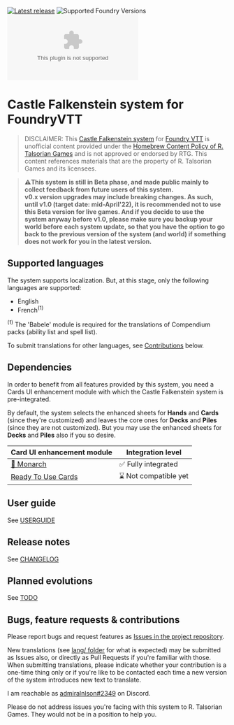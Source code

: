 [![Latest release](https://img.shields.io/github/v/release/admiralnlson/castle-falkenstein-fvtt?label=Latest%20release)](https://github.com/admiralnlson/castle-falkenstein-fvtt/releases/latest)
![Supported Foundry Versions](https://img.shields.io/endpoint?url=https://foundryshields.com/version?url=https://raw.githubusercontent.com/admiralnlson/castle-falkenstein-fvtt/master/system.json)
![downloads](https://img.shields.io/github/downloads/admiralnlson/castle-falkenstein-fvtt/latest/castle-falkenstein.zip?label=Downloads(latest%20release))

# Castle Falkenstein system for FoundryVTT
> DISCLAIMER: This [Castle Falkenstein system](https://rtalsoriangames.com/castle-falkenstien/) for [Foundry VTT](https://foundryvtt.com/) is unofficial content provided under the [Homebrew Content Policy of R. Talsorian Games](https://rtalsoriangames.com/homebrew-content-policy/) and is not approved or endorsed by RTG. This content references materials that are the property of R. Talsorian Games and its licensees.

> **⚠️This system is still in Beta phase, and made public mainly to collect feedback from future users of this system.\
v0.x version upgrades may include breaking changes. As such, until v1.0 (target date: mid-April'22), it is recommended not to use this Beta version for live games. And if you decide to use the system anyway before v1.0, please make sure you backup your world before each system update, so that you have the option to go back to the previous version of the system (and world) if something does not work for you in the latest version.**

## Supported languages
The system supports localization. But, at this stage, only the following languages are supported:
+ English
+ French<sup>(1)</sup>

<sup>(1)</sup> The 'Babele' module is required for the translations of Compendium packs (ability list and spell list).

To submit translations for other languages, see [Contributions](#contributions) below.

## Dependencies
In order to benefit from all features provided by this system, you need a Cards UI enhancement module with which the Castle Falkenstein system is pre-integrated.

By default, the system selects the enhanced sheets for **Hands** and **Cards** (since they're customized) and leaves the core ones for **Decks** and **Piles** (since they are not customized). But you may use the enhanced sheets for **Decks** and **Piles** also if you so desire.

| Card UI enhancement module                                               | Integration level       |
| ------------------------------------------------------------------------ | ----------------------- |
| [🦋 Monarch](https://foundryvtt.com/packages/monarch)                    | ✅ Fully integrated    |
| [Ready To Use Cards](https://foundryvtt.com/packages/ready-to-use-cards) | ⌛ Not compatible yet   |

## User guide
See [USERGUIDE](./doc/USERGUIDE.md)

## Release notes
See [CHANGELOG](./CHANGELOG.md)

## Planned evolutions
See [TODO](./TODO.md)

## <a id="contributions"></a>Bugs, feature requests & contributions
Please report bugs and request features as [Issues in the project repository](https://github.com/admiralnlson/castle-falkenstein-foundryvtt/issues).

New translations (see [lang/ folder](./lang/) for what is expected) may be submitted as Issues also, or directly as Pull Requests if you're familiar with those.
When submitting translations, please indicate whether your contribution is a one-time thing only or if you're like to be contacted each time a new version of the system introduces new text to translate.

I am reachable as [admiralnlson#2349](https://discordapp.com/users/198160826853490688/) on Discord.

Please do not address issues you're facing with this system to R. Talsorian Games. They would not be in a position to help you.
